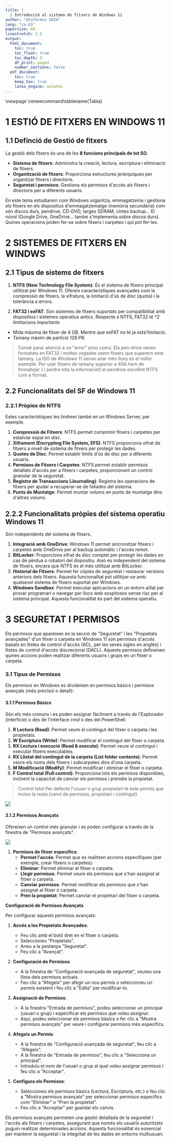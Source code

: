 ```yaml
---
title: |
  | Introducció al sistema de fitxers de Windows 11
author: "@tofermos 2024"
lang: "ca-ES"
papersize: A4
linestretch: 1.5
output:
  html_document:
    toc: true
    toc_float: true
    toc_depth: 3
    df_print: paged
    number_sections: false
  pdf_document:
    toc: true
    keep_tex: true
    latex_engine: xelatex
---
```


  \newpage
  \renewcommand\tablename{Tabla}

# 1 ESTIÓ DE FITXERS EN WINDOWS 11

## 1.1  Definció de Gestió de fitxers

La gestió dels fitxers és una de les **8 funcions principals de tot SO**. 

  * **Sistema de fitxers**: Administra la creació, lectura, escriptura i eliminació de fitxers.
  * **Organització de fitxers**: Proporciona estructures jeràrquiques per organitzar fitxers i directoris.
  * **Seguretat i permisos**: Gestiona els permisos d'accés als fitxers i directoris per a diferents usuaris.
  
En este tema estudiarem com Windows organitza, emmagatzema i gestiona els fitxers en els dispositius d'emmagatzematge (memòria secundària) com són discos durs, pendrive, CD-DVD, targes SDRAM, cintes backup... El núvol (Google Drive, OneDrive... també s'implementa sobre discos durs).
Quines operacions poden fer-se sobre fitxers i carpetes i qui pot fer-les.


# 2  SISTEMES DE FITXERS EN WINDWS

## 2.1 Tipus de sistems de fitxers

1. **NTFS (New Technology File System)**: És el sistema de fitxers principal utilitzat per Windows 11. Ofereix característiques avançades com la compressió de fitxers, la xifratura, la limitació d'ús de disc (quota) i la tolerància a errors.

2. **FAT32 i exFAT**: Són sistemes de fitxers suportats per compatibilitat amb dispositius i sistemes operatius antics. 
Respecte a NTFS, FAT32 té **2 limitacions importants*
  * Mida màxima de fitxer de 4 GB. Mentre que exFAT no té ja esta'limitació.
  * Tamany màxim de partició 128 PB.
  
> Convé parar atenció a un "error" prou comú. Els pen-drive venen formatats en FAT32 i moltes vegades usem fitxers que superern este tamany. La ISO de Windows 11 sense anar més lluny és el millor exemple. 
Per usar fitxers de tamany superior a 4Gb hem de formatejar ( i perdre tota la informació!) el pendrive escollint NTFS com a format.

## 2.2  Funcionalitats del SF de Windows 11

### 2.2.1 Pròpies de NTFS
Estes característiques les tindrem també en un Windows Server, per exemple.

1. **Compressió de Fitxers**: NTFS permet comprimir fitxers i carpetes per estalviar espai en disc.
2. **Xiframent (Encrypting File System, EFS)**: NTFS proporciona xifrat de fitxers a nivell de sistema de fitxers per protegir les dades.
3. **Quotes de Disc**: Permet establir límits d'ús de disc per a diferents usuaris.
4. **Permisos de Fitxers i Carpetes**: NTFS permet establir permisos detallats d'accés per a fitxers i carpetes, proporcionant un control granular de la seguretat.
5. **Registre de Transaccions (Journaling)**: Registra les operacions de fitxers per ajudar a recuperar-se de fallades del sistema.
6. **Punts de Muntatge**: Permet muntar volums en punts de muntatge dins d'altres volums.

## 2.2.2 Funcionalitats pròpies del sistema operatiu Windows 11 

Són independents del sistema de fitxers.

1. **Integració amb OneDrive**: Windows 11 permet sincronitzar fitxers i carpetes amb OneDrive per al backup automàtic i l'accés remot.
2. **BitLocker**: Proporciona xifrat de disc complet per protegir les dades en cas de pèrdua o robatori del dispositiu. Això és independent del sistema de fitxers, encara que NTFS és el més utilitzat amb BitLocker.
3. **Historial de Fitxers**: Permet fer còpies de seguretat i restaurar versions anteriors dels fitxers. Aquesta funcionalitat pot utilitzar-se amb qualsevol sistema de fitxers suportat per Windows.
4. **Windows Sandbox**: Permet executar aplicacions en un entorn aïllat per provar programari o navegar per llocs web sospitosos sense risc per al sistema principal. Aquesta funcionalitat és part del sistema operatiu.


# 3 SEGURETAT I PERMISOS

Els permisos que apareixen en la secció de "Seguretat" i les "Propietats avançades" d'un fitxer o carpeta en Windows 11 són permisos d'accés basats en llistes de control d'accés (ACL, per les seves sigles en anglès) i llistes de control d'accés discrecional (DACL). Aquests permisos defineixen quines accions poden realitzar diferents usuaris i grups en un fitxer o carpeta.

### 3.1 Tipus de Permisos

Els permisos en Windows es divideixen en permisos bàsics i permisos avançats (més precisió o detall):

#### 3.1.1 Permisos Bàsics
Són els més comuns i es poden assignar fàcilment a través de l'Explorador (interfície) o des de l'interface *cmd* o des del PowerShell. 

1. **R Lectura (Read)**: Permet veure el contingut del fitxer o carpeta i les propietats.
2. **W Escriptura (Write)**: Permet modificar el contingut del fitxer o carpeta.
3. **RX Lectura i execució (Read & execute)**: Permet veure el contingut i executar fitxers executables.
4. **RX Llistat del contingut de la carpeta (List folder contents)**: Permet veure els noms dels fitxers i subcarpetes dins d'una carpeta.
5. **M Modificació (Modify)**: Permet modificar i eliminar el fitxer o carpeta.
6. **F Control total (Full control)**: Proporciona tots els permisos disponibles, incloent la capacitat de canviar els permisos i prendre la propietat.


> Control total
Per defecte l'usuari o grup propietari té este permís que inclou la resta (canvi de permisos, propietari i contingut)

![](png/permisosBasics.png)

#### 3.1.2 Permisos Avançats
Ofereixen un control més granular i es poden configurar a través de la finestra de "Permisos avançats".

![](png/permisosAvançats.png)

1. **Permisos de fitxer específics**:
   - **Permet l'accés**: Permet que es realitzen accions específiques (per exemple, crear fitxers o carpetes).
   - **Eliminar**: Permet eliminar el fitxer o carpeta.
   - **Llegir permisos**: Permet veure els permisos que s'han assignat al fitxer o carpeta.
   - **Canviar permisos**: Permet modificar els permisos que s'han assignat al fitxer o carpeta.
   - **Pren la propietat**: Permet canviar el propietari del fitxer o carpeta.

**Configuració de Permisos Avançats**



Per configurar aquests permisos avançats:

1. **Accés a les Propietats Avançades**:
   - Feu clic amb el botó dret en el fitxer o carpeta.
   - Seleccioneu "Propietats".
   - Aneu a la pestanya "Seguretat".
   - Feu clic a "Avançat".

2. **Configuració de Permisos**:
   - A la finestra de "Configuració avançada de seguretat", veureu una llista dels permisos actuals.
   - Feu clic a "Afegeix" per afegir un nou permís o seleccioneu un permís existent i feu clic a "Edita" per modificar-lo.

3. **Assignació de Permisos**:
   - A la finestra "Entrada de permisos", podeu seleccionar un principal (usuari o grup) i especificar els permisos que voleu assignar.
   - Aquí, podeu seleccionar els permisos bàsics o fer clic a "Mostra permisos avançats" per veure i configurar permisos més específics.



1. **Afegeix un Permís**:
   - A la finestra de "Configuració avançada de seguretat", feu clic a "Afegeix".
   - A la finestra de "Entrada de permisos", feu clic a "Selecciona un principal".
   - Introduïu el nom de l'usuari o grup al qual voleu assignar permisos i feu clic a "Acceptar".

2. **Configura els Permisos**:
   - Seleccioneu els permisos bàsics (Lectura, Escriptura, etc.) o feu clic a "Mostra permisos avançats" per seleccionar permisos específics com "Eliminar" o "Pren la propietat".
   - Feu clic a "Acceptar" per guardar els canvis.

Els permisos avançats permeten una gestió detallada de la seguretat i l'accés als fitxers i carpetes, assegurant que només els usuaris autoritzats puguin realitzar determinades accions. Aquesta funcionalitat és essencial per mantenir la seguretat i la integritat de les dades en entorns multiusuari.


